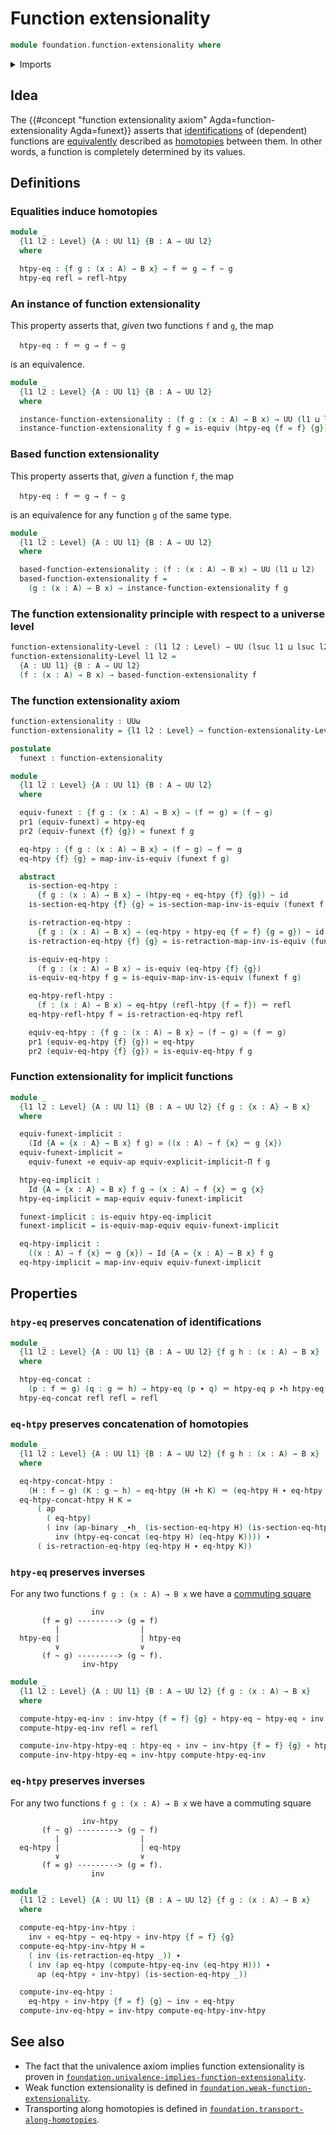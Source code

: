 # Function extensionality

```agda
module foundation.function-extensionality where
```

<details><summary>Imports</summary>

```agda
open import foundation.action-on-identifications-binary-functions
open import foundation.action-on-identifications-functions
open import foundation.dependent-pair-types
open import foundation.implicit-function-types
open import foundation.universe-levels
open import foundation.whiskering-homotopies-composition

open import foundation-core.equivalences
open import foundation-core.function-types
open import foundation-core.homotopies
open import foundation-core.identity-types
```

</details>

## Idea

The
{{#concept "function extensionality axiom" Agda=function-extensionality Agda=funext}}
asserts that [identifications](foundation-core.identity-types.md) of (dependent)
functions are [equivalently](foundation-core.equivalences.md) described as
[homotopies](foundation-core.homotopies.md) between them. In other words, a
function is completely determined by its values.

## Definitions

### Equalities induce homotopies

```agda
module _
  {l1 l2 : Level} {A : UU l1} {B : A → UU l2}
  where

  htpy-eq : {f g : (x : A) → B x} → f ＝ g → f ~ g
  htpy-eq refl = refl-htpy
```

### An instance of function extensionality

This property asserts that, _given_ two functions `f` and `g`, the map

```text
  htpy-eq : f ＝ g → f ~ g
```

is an equivalence.

```agda
module _
  {l1 l2 : Level} {A : UU l1} {B : A → UU l2}
  where

  instance-function-extensionality : (f g : (x : A) → B x) → UU (l1 ⊔ l2)
  instance-function-extensionality f g = is-equiv (htpy-eq {f = f} {g})
```

### Based function extensionality

This property asserts that, _given_ a function `f`, the map

```text
  htpy-eq : f ＝ g → f ~ g
```

is an equivalence for any function `g` of the same type.

```agda
module _
  {l1 l2 : Level} {A : UU l1} {B : A → UU l2}
  where

  based-function-extensionality : (f : (x : A) → B x) → UU (l1 ⊔ l2)
  based-function-extensionality f =
    (g : (x : A) → B x) → instance-function-extensionality f g
```

### The function extensionality principle with respect to a universe level

```agda
function-extensionality-Level : (l1 l2 : Level) → UU (lsuc l1 ⊔ lsuc l2)
function-extensionality-Level l1 l2 =
  {A : UU l1} {B : A → UU l2}
  (f : (x : A) → B x) → based-function-extensionality f
```

### The function extensionality axiom

```agda
function-extensionality : UUω
function-extensionality = {l1 l2 : Level} → function-extensionality-Level l1 l2

postulate
  funext : function-extensionality

module _
  {l1 l2 : Level} {A : UU l1} {B : A → UU l2}
  where

  equiv-funext : {f g : (x : A) → B x} → (f ＝ g) ≃ (f ~ g)
  pr1 (equiv-funext) = htpy-eq
  pr2 (equiv-funext {f} {g}) = funext f g

  eq-htpy : {f g : (x : A) → B x} → (f ~ g) → f ＝ g
  eq-htpy {f} {g} = map-inv-is-equiv (funext f g)

  abstract
    is-section-eq-htpy :
      {f g : (x : A) → B x} → (htpy-eq ∘ eq-htpy {f} {g}) ~ id
    is-section-eq-htpy {f} {g} = is-section-map-inv-is-equiv (funext f g)

    is-retraction-eq-htpy :
      {f g : (x : A) → B x} → (eq-htpy ∘ htpy-eq {f = f} {g = g}) ~ id
    is-retraction-eq-htpy {f} {g} = is-retraction-map-inv-is-equiv (funext f g)

    is-equiv-eq-htpy :
      (f g : (x : A) → B x) → is-equiv (eq-htpy {f} {g})
    is-equiv-eq-htpy f g = is-equiv-map-inv-is-equiv (funext f g)

    eq-htpy-refl-htpy :
      (f : (x : A) → B x) → eq-htpy (refl-htpy {f = f}) ＝ refl
    eq-htpy-refl-htpy f = is-retraction-eq-htpy refl

    equiv-eq-htpy : {f g : (x : A) → B x} → (f ~ g) ≃ (f ＝ g)
    pr1 (equiv-eq-htpy {f} {g}) = eq-htpy
    pr2 (equiv-eq-htpy {f} {g}) = is-equiv-eq-htpy f g
```

### Function extensionality for implicit functions

```agda
module _
  {l1 l2 : Level} {A : UU l1} {B : A → UU l2} {f g : {x : A} → B x}
  where

  equiv-funext-implicit :
    (Id {A = {x : A} → B x} f g) ≃ ((x : A) → f {x} ＝ g {x})
  equiv-funext-implicit =
    equiv-funext ∘e equiv-ap equiv-explicit-implicit-Π f g

  htpy-eq-implicit :
    Id {A = {x : A} → B x} f g → (x : A) → f {x} ＝ g {x}
  htpy-eq-implicit = map-equiv equiv-funext-implicit

  funext-implicit : is-equiv htpy-eq-implicit
  funext-implicit = is-equiv-map-equiv equiv-funext-implicit

  eq-htpy-implicit :
    ((x : A) → f {x} ＝ g {x}) → Id {A = {x : A} → B x} f g
  eq-htpy-implicit = map-inv-equiv equiv-funext-implicit
```

## Properties

### `htpy-eq` preserves concatenation of identifications

```agda
module _
  {l1 l2 : Level} {A : UU l1} {B : A → UU l2} {f g h : (x : A) → B x}
  where

  htpy-eq-concat :
    (p : f ＝ g) (q : g ＝ h) → htpy-eq (p ∙ q) ＝ htpy-eq p ∙h htpy-eq q
  htpy-eq-concat refl refl = refl
```

### `eq-htpy` preserves concatenation of homotopies

```agda
module _
  {l1 l2 : Level} {A : UU l1} {B : A → UU l2} {f g h : (x : A) → B x}
  where

  eq-htpy-concat-htpy :
    (H : f ~ g) (K : g ~ h) → eq-htpy (H ∙h K) ＝ (eq-htpy H ∙ eq-htpy K)
  eq-htpy-concat-htpy H K =
      ( ap
        ( eq-htpy)
        ( inv (ap-binary _∙h_ (is-section-eq-htpy H) (is-section-eq-htpy K)) ∙
          inv (htpy-eq-concat (eq-htpy H) (eq-htpy K)))) ∙
      ( is-retraction-eq-htpy (eq-htpy H ∙ eq-htpy K))
```

### `htpy-eq` preserves inverses

For any two functions `f g : (x : A) → B x` we have a
[commuting square](foundation-core.commuting-squares-of-maps.md)

```text
                  inv
       (f = g) ---------> (g = f)
          |                  |
  htpy-eq |                  | htpy-eq
          ∨                  ∨
       (f ~ g) ---------> (g ~ f).
                inv-htpy
```

```agda
module _
  {l1 l2 : Level} {A : UU l1} {B : A → UU l2} {f g : (x : A) → B x}
  where

  compute-htpy-eq-inv : inv-htpy {f = f} {g} ∘ htpy-eq ~ htpy-eq ∘ inv
  compute-htpy-eq-inv refl = refl

  compute-inv-htpy-htpy-eq : htpy-eq ∘ inv ~ inv-htpy {f = f} {g} ∘ htpy-eq
  compute-inv-htpy-htpy-eq = inv-htpy compute-htpy-eq-inv
```

### `eq-htpy` preserves inverses

For any two functions `f g : (x : A) → B x` we have a commuting square

```text
                inv-htpy
       (f ~ g) ---------> (g ~ f)
          |                  |
  eq-htpy |                  | eq-htpy
          ∨                  ∨
       (f = g) ---------> (g = f).
                  inv
```

```agda
module _
  {l1 l2 : Level} {A : UU l1} {B : A → UU l2} {f g : (x : A) → B x}
  where

  compute-eq-htpy-inv-htpy :
    inv ∘ eq-htpy ~ eq-htpy ∘ inv-htpy {f = f} {g}
  compute-eq-htpy-inv-htpy H =
    ( inv (is-retraction-eq-htpy _)) ∙
    ( inv (ap eq-htpy (compute-htpy-eq-inv (eq-htpy H))) ∙
      ap (eq-htpy ∘ inv-htpy) (is-section-eq-htpy _))

  compute-inv-eq-htpy :
    eq-htpy ∘ inv-htpy {f = f} {g} ~ inv ∘ eq-htpy
  compute-inv-eq-htpy = inv-htpy compute-eq-htpy-inv-htpy
```

## See also

- The fact that the univalence axiom implies function extensionality is proven
  in
  [`foundation.univalence-implies-function-extensionality`](foundation.univalence-implies-function-extensionality.md).
- Weak function extensionality is defined in
  [`foundation.weak-function-extensionality`](foundation.weak-function-extensionality.md).
- Transporting along homotopies is defined in
  [`foundation.transport-along-homotopies`](foundation.transport-along-homotopies.md).
